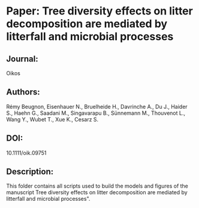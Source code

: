 # Paper: Tree diversity effects on litter decomposition are mediated by litterfall and microbial processes

## Journal:
Oikos

## Authors: 
Rémy Beugnon, Eisenhauer N., Bruelheide H., Davrinche A., Du J., Haider S., Haehn G., Saadani M., Singavarapu B., Sünnemann M., Thouvenot L., Wang Y., Wubet T., Xue K., Cesarz S.

## DOI:
10.1111/oik.09751

## Description: 
This folder contains all scripts used to build the models and figures of the manuscript Tree diversity effects on litter decomposition are mediated by litterfall and microbial processes". 
